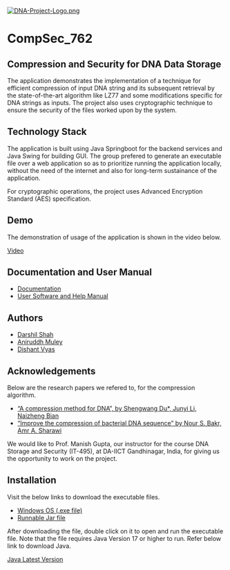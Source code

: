 [![DNA-Project-Logo.png](https://i.postimg.cc/448H3Jh0/DNA-Project-Logo.png)](https://postimg.cc/ThD37v0j)
# CompSec_762
## Compression and Security for DNA Data Storage
The application demonstrates the implementation of a technique 
for efficient compression of input DNA string and its subsequent 
retrieval by the state-of-the-art algorithm like LZ77 and some 
modifications specific for DNA strings as inputs. The project also uses 
cryptographic technique to ensure the security of the files worked upon 
by the system. 

## Technology Stack
The application is built using Java Springboot for the backend services 
and Java Swing for building GUI. The group prefered to generate an executable 
file over a web application so as to prioritize running the application locally, without the need 
of the internet and also for long-term sustainance of the application. 

For cryptographic operations, the project uses Advanced Encryption Standard (AES) specification. 

## Demo

The demonstration of usage of the application is shown in the video below.
  
[Video](https://drive.google.com/file/d/1RtACp12yXkaFtdCHpKilESsuoTB-Tp51/view?usp=share_link)


## Documentation and User Manual

- [Documentation](https://docs.google.com/document/d/1_B4pDHQFlKGVBLPG6SEEzfgHsz028FFFYxYfEkJCQrY/edit?usp=sharing)
- [User Software and Help Manual](https://docs.google.com/document/d/1yFJeIpqMopmL8b1YWO5QK_xrM8tc2-3Ws4GiESoIXzI/edit?usp=sharing)


## Authors

- [Darshil Shah](https://github.com/Darshil-Shah-467)
- [Aniruddh Muley](https://github.com/Aniruddhmuley2001)
- [Dishant Vyas](https://github.com/dishantvyas15)


## Acknowledgements
Below are the research papers we refered to, for the compression algorithm. 
 - [“A compression method for DNA”, by Shengwang Du*, Junyi Li, Naizheng Bian](https://journals.plos.org/plosone/article?id=10.1371/journal.pone.0238220)
 - [“Improve the compression of bacterial DNA sequence” by Nour S. Bakr, Amr A. Sharawi](https://docs.google.com/document/d/19FmTQrywTWLhzBUxOcH2xYrWy3qLuSWVfYVLMinsNHo/edit#bookmark=id.guhy5ehqtu5z)

We would like to Prof. Manish Gupta, our instructor for the course DNA Storage and Security (IT-495), at DA-IICT Gandhinagar, India, for giving us the opportunity to work on the project. 


## Installation

Visit the below links to download the executable files. 

- [Windows OS (.exe file)](https://drive.google.com/file/d/1gfrZxooeKkOL914GBBzYceSYAeAqhNBc/view?usp=share_link)
- [Runnable Jar file](https://drive.google.com/file/d/1fKLcgmSCiZwQBMuTwJq3QvUH4ZswL0zR/view?usp=share_link)

After downloading the file, double click on it to open and run the 
executable file. Note that the file requires Java Version 17 or higher to run. Refer below link to download Java. 

[Java Latest Version](https://www.oracle.com/in/java/technologies/downloads/)
    
